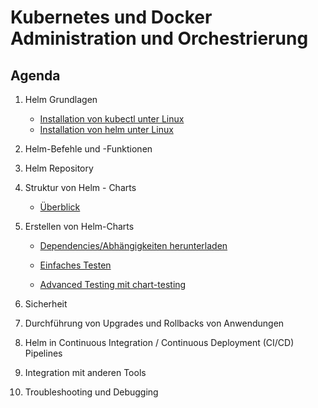 # Kubernetes und Docker Administration und Orchestrierung 

## Agenda 

  1. Helm Grundlagen
     * [Installation von kubectl unter Linux](kubectl/installation/linux.md)
     * [Installation von helm unter Linux](helm/installation/linux.md) 

  1. Helm-Befehle und -Funktionen

  1. Helm Repository

  1. Struktur von Helm - Charts
     * [Überblick](helm/structure/overview.md)

  1. Erstellen von Helm-Charts
     * [Dependencies/Abhängigkeiten herunterladen](helm/create-charts/download-dependencies.md)
     
     * [Einfaches Testen](helm/test/simple-test.md)
     * [Advanced Testing mit chart-testing](helm/test/advanced-testing/advanced-testing-with-chart-testing.md) 
 
  1. Sicherheit

  1. Durchführung von Upgrades und Rollbacks von Anwendungen

  1. Helm in Continuous Integration / Continuous Deployment (CI/CD) Pipelines

  1. Integration mit anderen Tools

  1. Troubleshooting und Debugging
  
